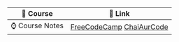 
| 📁 Course | 🔗 Link | 
|------------|---------------|
| ⌚ Course Notes | [FreeCodeCamp](./freeCodeCamp)  [ChaiAurCode](./react_chai) 